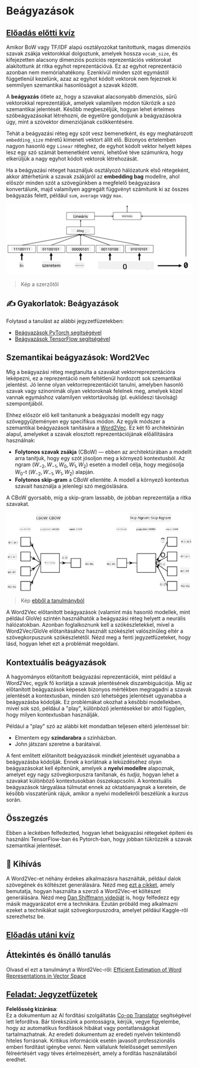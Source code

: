 <!--
CO_OP_TRANSLATOR_METADATA:
{
  "original_hash": "e40b47ac3fd48f71304ede1474e66293",
  "translation_date": "2025-08-25T21:37:56+00:00",
  "source_file": "lessons/5-NLP/14-Embeddings/README.md",
  "language_code": "hu"
}
-->
# Beágyazások

## [Előadás előtti kvíz](https://red-field-0a6ddfd03.1.azurestaticapps.net/quiz/114)

Amikor BoW vagy TF/IDF alapú osztályozókat tanítottunk, magas dimenziós szavak zsákja vektorokkal dolgoztunk, amelyek hossza `vocab_size`, és kifejezetten alacsony dimenziós pozíciós reprezentációs vektorokat alakítottunk át ritka egyhot reprezentációvá. Ez az egyhot reprezentáció azonban nem memóriahatékony. Ezenkívül minden szót egymástól függetlenül kezelünk, azaz az egyhot kódolt vektorok nem fejeznek ki semmilyen szemantikai hasonlóságot a szavak között.

A **beágyazás** ötlete az, hogy a szavakat alacsonyabb dimenziós, sűrű vektorokkal reprezentáljuk, amelyek valamilyen módon tükrözik a szó szemantikai jelentését. Később megbeszéljük, hogyan lehet értelmes szóbeágyazásokat létrehozni, de egyelőre gondoljunk a beágyazásokra úgy, mint a szóvektor dimenziójának csökkentésére.

Tehát a beágyazási réteg egy szót vesz bemenetként, és egy meghatározott `embedding_size` méretű kimeneti vektort állít elő. Bizonyos értelemben nagyon hasonló egy `Linear` réteghez, de egyhot kódolt vektor helyett képes lesz egy szó számát bemenetként venni, lehetővé téve számunkra, hogy elkerüljük a nagy egyhot kódolt vektorok létrehozását.

Ha a beágyazási réteget használjuk osztályozó hálózatunk első rétegeként, akkor áttérhetünk a szavak zsákjáról az **embedding bag** modellre, ahol először minden szót a szövegünkben a megfelelő beágyazásra konvertálunk, majd valamilyen aggregált függvényt számítunk ki az összes beágyazás felett, például `sum`, `average` vagy `max`.

![Kép, amely egy beágyazási osztályozót mutat öt szekvencia szóra.](../../../../../translated_images/embedding-classifier-example.b77f021a7ee67eeec8e68bfe11636c5b97d6eaa067515a129bfb1d0034b1ac5b.hu.png)

> Kép a szerzőtől

## ✍️ Gyakorlatok: Beágyazások

Folytasd a tanulást az alábbi jegyzetfüzetekben:
* [Beágyazások PyTorch segítségével](../../../../../lessons/5-NLP/14-Embeddings/EmbeddingsPyTorch.ipynb)
* [Beágyazások TensorFlow segítségével](../../../../../lessons/5-NLP/14-Embeddings/EmbeddingsTF.ipynb)

## Szemantikai beágyazások: Word2Vec

Míg a beágyazási réteg megtanulta a szavakat vektorreprezentációra leképezni, ez a reprezentáció nem feltétlenül hordozott sok szemantikai jelentést. Jó lenne olyan vektorreprezentációt tanulni, amelyben hasonló szavak vagy szinonimák olyan vektoroknak felelnek meg, amelyek közel vannak egymáshoz valamilyen vektortávolság (pl. euklideszi távolság) szempontjából.

Ehhez először elő kell tanítanunk a beágyazási modellt egy nagy szöveggyűjteményen egy specifikus módon. Az egyik módszer a szemantikai beágyazások tanítására a [Word2Vec](https://en.wikipedia.org/wiki/Word2vec). Ez két fő architektúrán alapul, amelyeket a szavak elosztott reprezentációjának előállítására használnak:

 - **Folytonos szavak zsákja** (CBoW) — ebben az architektúrában a modellt arra tanítjuk, hogy egy szót jósoljon meg a környező kontextusból. Az ngram $(W_{-2},W_{-1},W_0,W_1,W_2)$ esetén a modell célja, hogy megjósolja $W_0$-t $(W_{-2},W_{-1},W_1,W_2)$ alapján.
 - **Folytonos skip-gram** a CBoW ellentéte. A modell a környező kontextus szavait használja a jelenlegi szó megjóslására.

A CBoW gyorsabb, míg a skip-gram lassabb, de jobban reprezentálja a ritka szavakat.

![Kép, amely a CBoW és Skip-Gram algoritmusokat mutatja a szavak vektorokká alakítására.](../../../../../translated_images/example-algorithms-for-converting-words-to-vectors.fbe9207a726922f6f0f5de66427e8a6eda63809356114e28fb1fa5f4a83ebda7.hu.png)

> Kép [ebből a tanulmányból](https://arxiv.org/pdf/1301.3781.pdf)

A Word2Vec előtanított beágyazások (valamint más hasonló modellek, mint például GloVe) szintén használhatók a beágyazási réteg helyett a neurális hálózatokban. Azonban foglalkoznunk kell a szókészletekkel, mivel a Word2Vec/GloVe előtanításához használt szókészlet valószínűleg eltér a szövegkorpuszunk szókészletétől. Nézd meg a fenti jegyzetfüzeteket, hogy lásd, hogyan lehet ezt a problémát megoldani.

## Kontextuális beágyazások

A hagyományos előtanított beágyazási reprezentációk, mint például a Word2Vec, egyik fő korlátja a szavak jelentésének diszambiguációja. Míg az előtanított beágyazások képesek bizonyos mértékben megragadni a szavak jelentését a kontextusban, minden szó lehetséges jelentését ugyanabba a beágyazásba kódolják. Ez problémákat okozhat a későbbi modellekben, mivel sok szó, például a "play", különböző jelentésekkel bír attól függően, hogy milyen kontextusban használják.

Például a "play" szó az alábbi két mondatban teljesen eltérő jelentéssel bír:

- Elmentem egy **színdarabra** a színházban.
- John játszani szeretne a barátaival.

A fent említett előtanított beágyazások mindkét jelentését ugyanabba a beágyazásba kódolják. Ennek a korlátnak a leküzdéséhez olyan beágyazásokat kell építenünk, amelyek a **nyelvi modellre** alapoznak, amelyet egy nagy szövegkorpuszra tanítanak, és *tudja*, hogyan lehet a szavakat különböző kontextusokban összekapcsolni. A kontextuális beágyazások tárgyalása túlmutat ennek az oktatóanyagnak a keretein, de később visszatérünk rájuk, amikor a nyelvi modellekről beszélünk a kurzus során.

## Összegzés

Ebben a leckében felfedezted, hogyan lehet beágyazási rétegeket építeni és használni TensorFlow-ban és Pytorch-ban, hogy jobban tükrözzék a szavak szemantikai jelentését.

## 🚀 Kihívás

A Word2Vec-et néhány érdekes alkalmazásra használták, például dalok szövegének és költészet generálására. Nézd meg [ezt a cikket](https://www.politetype.com/blog/word2vec-color-poems), amely bemutatja, hogyan használta a szerző a Word2Vec-et költészet generálására. Nézd meg [Dan Shiffmann videóját](https://www.youtube.com/watch?v=LSS_bos_TPI&ab_channel=TheCodingTrain) is, hogy felfedezz egy másik magyarázatot erre a technikára. Ezután próbáld meg alkalmazni ezeket a technikákat saját szövegkorpuszodra, amelyet például Kaggle-ről szerezhetsz be.

## [Előadás utáni kvíz](https://red-field-0a6ddfd03.1.azurestaticapps.net/quiz/214)

## Áttekintés és önálló tanulás

Olvasd el ezt a tanulmányt a Word2Vec-ről: [Efficient Estimation of Word Representations in Vector Space](https://arxiv.org/pdf/1301.3781.pdf)

## [Feladat: Jegyzetfüzetek](assignment.md)

**Felelősség kizárása**:  
Ez a dokumentum az AI fordítási szolgáltatás [Co-op Translator](https://github.com/Azure/co-op-translator) segítségével lett lefordítva. Bár törekszünk a pontosságra, kérjük, vegye figyelembe, hogy az automatikus fordítások hibákat vagy pontatlanságokat tartalmazhatnak. Az eredeti dokumentum az eredeti nyelvén tekintendő hiteles forrásnak. Kritikus információk esetén javasolt professzionális emberi fordítást igénybe venni. Nem vállalunk felelősséget semmilyen félreértésért vagy téves értelmezésért, amely a fordítás használatából eredhet.